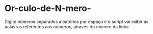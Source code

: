 # Or-culo-de-N-mero-
Digite números separados aleatórios  por espaço e o script vai exibir as palavras referentes aos números, através do número da linha.
